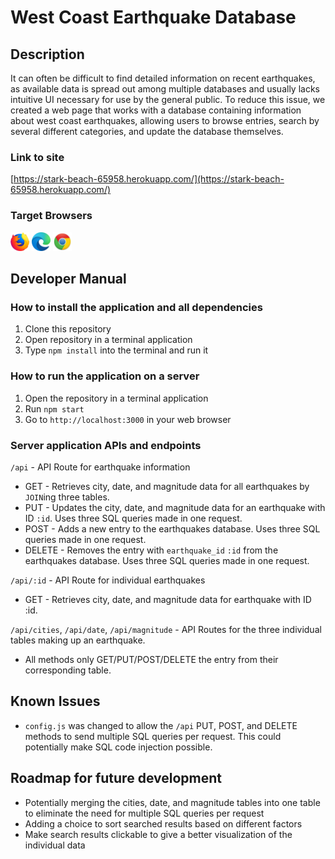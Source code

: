 # West Coast Earthquake Database

## Description
It can often be difficult to find detailed information on recent earthquakes, as available data is spread out among multiple databases and usually lacks intuitive UI necessary for use by the general public. To reduce this issue, we created a web page that works with a database containing information about west coast earthquakes, allowing users to browse entries, search by several different categories, and update the database themselves.

### Link to site
[https://stark-beach-65958.herokuapp.com/](https://stark-beach-65958.herokuapp.com/)

### Target Browsers
<p float="left">
    <img src="/public/images/firefox-logo-small.png" width="30" height="30" />
    <img src="/public/images/Microsoft_Edge_logo_(2019).svg.png" width="30" height="30" />
    <img src="/public/images/Google_Chrome_icon_(2011).png" width="30" height="30" />
</p>

## Developer Manual
### How to install the application and all dependencies
1. Clone this repository
2. Open repository in a terminal application
3. Type ```npm install``` into the terminal and run it

### How to run the application on a server
1. Open the repository in a terminal application
2. Run ```npm start```
3. Go to ```http://localhost:3000``` in your web browser

### Server application APIs and endpoints
```/api``` - API Route for earthquake information
* GET - Retrieves city, date, and magnitude data for all earthquakes by ```JOIN```ing three tables.
* PUT - Updates the city, date, and magnitude data for an earthquake with ID ```:id```. Uses three SQL queries made in one request.
* POST - Adds a new entry to the earthquakes database. Uses three SQL queries made in one request.
* DELETE - Removes the entry with ```earthquake_id``` ```:id``` from the earthquakes database. Uses three SQL queries made in one request.

```/api/:id``` - API Route for individual earthquakes
* GET - Retrieves city, date, and magnitude data for earthquake with ID :id.

```/api/cities```, ```/api/date```, ```/api/magnitude``` - API Routes for the three individual tables making up an earthquake. 
* All methods only GET/PUT/POST/DELETE the entry from their corresponding table.

## Known Issues
* ```config.js``` was changed to allow the ```/api``` PUT, POST, and DELETE methods to send multiple SQL queries per request. This could potentially make SQL code injection possible.

## Roadmap for future development
* Potentially merging the cities, date, and magnitude tables into one table to eliminate the need for multiple SQL queries per request
* Adding a choice to sort searched results based on different factors
* Make search results clickable to give a better visualization of the individual data
